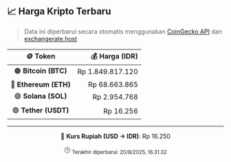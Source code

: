 

<!-- HARGA_KRIPTO -->
## 📈 Harga Kripto Terbaru

> Data ini diperbarui secara otomatis menggunakan [CoinGecko API](https://www.coingecko.com/) dan [exchangerate.host](https://exchangerate.host/)

<div align="center">

| 🪙 Token | 💰 Harga (IDR) |
|:------:|---------------:|
| 🟠 **Bitcoin (BTC)**   | Rp 1.849.817.120 |
| 🔵 **Ethereum (ETH)**  | Rp 68.663.865 |
| 🟣 **Solana (SOL)**    | Rp 2.954.768 |
| 🟢 **Tether (USDT)**   | Rp 16.256 |

---

💱 **Kurs Rupiah (USD → IDR)**: Rp 16.250

🕒 <sub>Terakhir diperbarui: 20/8/2025, 16.31.32</sub>

</div>
<!-- /HARGA_KRIPTO -->